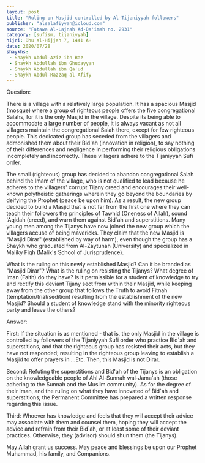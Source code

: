 ```yaml
---
layout: post
title: "Ruling on Masjid controlled by Al-Tijaniyyah followers"
publisher: "alsalafiyyah@icloud.com"
source: "Fatawa Al-Lajnah Ad-Da'imah no. 2931"
category: [sufism, tijaniyyah]
hijri: Dhu al-Hijjah 7, 1441 AH
date: 2020/07/28
shaykhs: 
 - Shaykh Abdul-Aziz ibn Baz
 - Shaykh Abdullah ibn Ghudayyan
 - Shaykh Abdullah ibn Qa'ud
 - Shaykh Abdul-Razzaq al-Afify
---
```


Question: 

There is a village with a relatively large population. It has a spacious Masjid (mosque) where a group of righteous people offers the five congregational Salahs, for it is the only Masjid in the village. Despite its being able to accommodate a large number of people, it is always vacant as not all villagers maintain the congregational Salah there, except for few righteous people. This dedicated group has seceded from the villagers and admonished them about their Bid'ah (innovation in religion), to say nothing of their differences and negligence in performing their religious obligations incompletely and incorrectly. These villagers adhere to the Tijaniyyah Sufi order. 

The small (righteous) group has decided to abandon congregational Salah behind the Imam of the village, who is not qualified to lead because he adheres to the villagers' corrupt Tijany creed and encourages their well-known polytheistic gatherings wherein they go beyond the boundaries by deifying the Prophet (peace be upon him). As a result, the new group decided to build a Masjid that is not far from the first one where they can teach their followers the principles of Tawhid (Oneness of Allah), sound 'Aqidah (creed), and warn them against Bid`ah and superstitions. Many young men among the Tijanys have now joined the new group which the villagers accuse of being mavericks. They claim that the new Masjid is "Masjid Dirar" (established by way of harm), even though the group has a Shaykh who graduated from Al-Zaytunah (University) and specialized in Maliky Fiqh (Malik's School of Jurisprudence). 

What is the ruling on this newly established Masjid? Can it be branded as "Masjid Dirar"? What is the ruling on resisting the Tijanys? What degree of Iman (Faith) do they have? Is it permissible for a student of knowledge to try and rectify this deviant Tijany sect from within their Masjid, while keeping away from the other group that follows the Truth to avoid Fitnah (temptation/trial/sedition) resulting from the establishment of the new Masjid? Should a student of knowledge stand with the minority righteous party and leave the others?

Answer:

First: If the situation is as mentioned - that is, the only Masjid in the village is controlled by followers of the Tijaniyyah Sufi order who practice Bid`ah and superstitions, and that the righteous group has resisted their acts, but they have not responded; resulting in the righteous group leaving to establish a Masjid to offer prayers in ...Etc. Then, this Masjid is not Dirar. 

Second: Refuting the superstitions and Bid'ah of the Tijanys is an obligation on the knowledgeable people of Ahl Al-Sunnah wal-Jama'ah (those adhering to the Sunnah and the Muslim community). As for the degree of their Iman, and the ruling on what they have innovated of Bid`ah and superstitions; the Permanent Committee has prepared a written response regarding this issue.

Third: Whoever has knowledge and feels that they will accept their advice may associate with them and counsel them, hoping they will accept the advice and refrain from their Bid`ah, or at least some of their deviant practices. Otherwise, they (advisor) should shun them (the Tijanys).

May Allah grant us success. May peace and blessings be upon our Prophet Muhammad, his family, and Companions.
